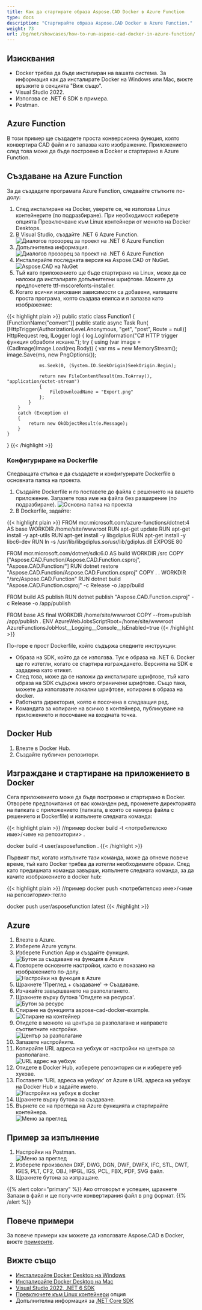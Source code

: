 ```yaml
---
title: Как да стартирате образа Aspose.CAD Docker в Azure Function
type: docs
description: "Стартирайте образа Aspose.CAD Docker в Azure Function."
weight: 73
url: /bg/net/showcases/how-to-run-aspose-cad-docker-in-azure-function/
---
```


## Изисквания
- Docker трябва да бъде инсталиран на вашата система. За информация как да инсталирате Docker на Windows или Mac, вижте връзките в секцията "Виж също".
- Visual Studio 2022.
- Използва се .NET 6 SDK в примера.
- Postman.

## Azure Function

В този пример ще създадете проста конверсионна функция, която конвертира CAD файл и го запазва като изображение. Приложението след това може да бъде построено в Docker и стартирано в Azure Function.

## Създаване на Azure Function

За да създадете програмата Azure Function, следвайте стъпките по-долу:
1. След инсталиране на Docker, уверете се, че използва Linux контейнерите (по подразбиране). При необходимост изберете опцията Превключване към Linux контейнери от менюто на Docker Desktops.
1. В Visual Studio, създайте .NET 6 Azure Function.<br>
![Диалогов прозорец за проект на .NET 6 Azure Function](/_assets/showcases/azure/Create-project.png)<br>
1. Допълнителна информация.<br>
![Диалогов прозорец за проект на .NET 6 Azure Function](/_assets/showcases/azure/Additional-information.png)<br>
1. Инсталирайте последната версия на Aspose.CAD от NuGet.<br>
![Aspose.CAD на NuGet](/_assets/showcases/azure/NuGet.png)<br>
1. Тъй като приложението ще бъде стартирано на Linux, може да се наложи да инсталирате допълнителни шрифтове. Можете да предпочетете ttf-mscorefonts-installer.
1. Когато всички изисквани зависимости са добавени, напишете проста програма, която създава елипса и я запазва като изображение:<br>

{{< highlight plain >}}
public static class Function1
{
    [FunctionName("convert")]
    public static async Task<IActionResult> Run(
        [HttpTrigger(AuthorizationLevel.Anonymous, "get", "post", Route = null)] HttpRequest req,
        ILogger log)
    {
        log.LogInformation("C# HTTP trigger функция обработи искане.");
        try
        {
            using (var image = (CadImage)Image.Load(req.Body))
            {
                var ms = new MemoryStream();
                image.Save(ms, new PngOptions());

                ms.Seek(0, (System.IO.SeekOrigin)SeekOrigin.Begin);

                return new FileContentResult(ms.ToArray(), "application/octet-stream")
                {
                    FileDownloadName = "Export.png"
                };
            }
        }
        catch (Exception e)
        {
            return new OkObjectResult(e.Message);
        }
    }
}
{{< /highlight >}}

### Конфигуриране на Dockerfile

 Следващата стъпка е да създадете и конфигурирате Dockerfile в основната папка на проекта.

1. Създайте Dockerfile и го поставете до файла с решението на вашето приложение. Запазете това име на файла без разширение (по подразбиране).
![Основна папка на проекта](/_assets/showcases/azure/root-folder.png)<br>
1. В Dockerfile, задайте:

{{< highlight plain >}}
FROM mcr.microsoft.com/azure-functions/dotnet:4 AS base
WORKDIR /home/site/wwwroot
RUN apt-get update
RUN apt-get install -y apt-utils
RUN apt-get install -y libgdiplus
RUN apt-get install -y libc6-dev 
RUN ln -s /usr/lib/libgdiplus.so/usr/lib/gdiplus.dll
EXPOSE 80

FROM mcr.microsoft.com/dotnet/sdk:6.0 AS build
WORKDIR /src
COPY ["Aspose.CAD.Function/Aspose.CAD.Function.csproj", "Aspose.CAD.Function/"]
RUN dotnet restore "Aspose.CAD.Function/Aspose.CAD.Function.csproj"
COPY . .
WORKDIR "/src/Aspose.CAD.Function"
RUN dotnet build "Aspose.CAD.Function.csproj" -c Release -o /app/build

FROM build AS publish
RUN dotnet publish "Aspose.CAD.Function.csproj" -c Release -o /app/publish

FROM base AS final
WORKDIR /home/site/wwwroot
COPY --from=publish /app/publish .
ENV AzureWebJobsScriptRoot=/home/site/wwwroot \
    AzureFunctionsJobHost__Logging__Console__IsEnabled=true
{{< /highlight >}}

 По-горе е прост Dockerfile, който съдържа следните инструкции:

- Образа на SDK, който да се използва. Тук е образа на .NET 6. Docker ще го изтегли, когато се стартира изграждането. Версията на SDK е зададена като етикет.
- След това, може да се наложи да инсталирате шрифтове, тъй като образа на SDK съдържа много ограничени шрифтове. Също така, можете да използвате локални шрифтове, копирани в образа на docker.
- Работната директория, която е посочена в следващия ред.
- Командата за копиране на всичко в контейнера, публикуване на приложението и посочване на входната точка.

## Docker Hub
1. Влезте в Docker Hub.
1. Създайте публичен репозитори.

## Изграждане и стартиране на приложението в Docker

 Сега приложението може да бъде построено и стартирано в Docker. Отворете предпочитания от вас команден ред, променете директорията на папката с приложението (папката, в която се намира файла с решението и Dockerfile) и изпълнете следната команда:

{{< highlight plain >}}
//пример
docker build -t <потребителско име>/<име на репозитории> .

docker build -t user/asposefunction .
{{< /highlight >}}

Първият път, когато изпълните тази команда, може да отнеме повече време, тъй като Docker трябва да изтегли необходимите образи. След като предишната команда завърши, изпълнете следната команда, за да качите изображението в docker hub:

{{< highlight plain >}}
//пример
docker push <потребителско име>/<име на репозитории>:тегло

docker push user/asposefunction:latest
{{< /highlight >}}

## Azure

1. Влезте в Azure.
1. Изберете Azure услуги.
1. Изберете Function App и създайте функция.<br>
![Бутон за създаване на функция в Azure](/_assets/showcases/azure/create-function.png)<br>
1. Повторете основните настройки, както е показано на изображението по-долу.<br>
![Настройки на функция в Azure](/_assets/showcases/azure/create-function-setting.png)<br>
1. Щракнете 'Преглед + създаване' -> Създаване.
1. Изчакайте завършването на разполагането.
1. Щракнете върху бутона 'Отидете на ресурса'.<br>
![Бутон за ресурс](/_assets/showcases/azure/go-to-resource.png)<br>
1. Спиране на функцията aspose-cad-docker-example.<br>
![Спиране на контейнер](/_assets/showcases/azure/stop-container.png)<br>
1. Отидете в менюто на центъра за разполагане и направете съответните настройки.<br>
![Център за разполагане](/_assets/showcases/azure/deployment-center.png)<br>
1. Запазете настройките.
1. Копирайте URL адреса на уебхук от настройки на центъра за разполагане.<br>
![URL адрес на уебхук](/_assets/showcases/azure/webhook-url.png)<br>
1. Отидете в Docker Hub, изберете репозитория си и изберете уеб хукове.
1. Поставете 'URL адреса на уебхук' от Azure в URL адреса на уебхук на Docker Hub и задайте името.<br>
![Настройки на уебхук в docker](/_assets/showcases/azure/webhook.png)<br>
1. Щракнете върху бутона за създаване.
1. Върнете се на прегледа на Azure функцията и стартирайте контейнера.<br>
![Меню за преглед](/_assets/showcases/azure/overview.png)<br>

## Пример за изпълнение

1. Настройки на Postman.<br>
![Меню за преглед](/_assets/showcases/azure/postman-settings.png)<br>
1. Изберете произволен DXF, DWG, DGN, DWF, DWFX, IFC, STL, DWT, IGES, PLT, CF2, OBJ, HPGL, IGS, PCL, FBX, PDF, SVG файл.
1. Щракнете бутона за изпращане.

{{% alert color="primary" %}} 
Ако отговорът е успешен, щракнете Запази в файл и ще получите конвертирания файл в png формат.
{{% /alert %}}

## Повече примери

За повече примери как можете да използвате Aspose.CAD в Docker, вижте [примерите](https://github.com/aspose-cad/Aspose.CAD-Documentation).

## Вижте също

- [Инсталирайте Docker Desktop на Windows](https://docs.docker.com/docker-for-windows/install/)
- [Инсталирайте Docker Desktop на Mac](https://docs.docker.com/docker-for-mac/install/)
- [Visual Studio 2022, .NET 6 SDK](https://docs.microsoft.com/en-us/dotnet/core/install/windows?tabs=net60#dependencies)
- [Превключете към Linux контейнери](https://docs.docker.com/docker-for-windows/#switch-between-windows-and-linux-containers) опция
- Допълнителна информация за [.NET Core SDK](https://hub.docker.com/_/microsoft-dotnet-sdk)
